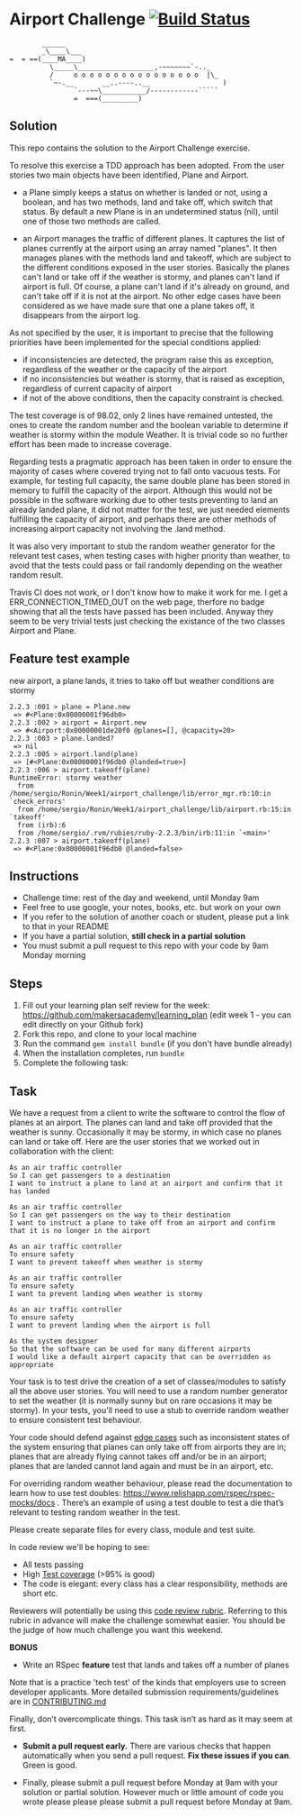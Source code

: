 Airport Challenge  [![Build Status](https://travis-ci.org/tigretoncio/airport_challenge.svg?branch=master)](https://travis-ci.org/tigretoncio/airport_challenge)
=================

```
        ______
        _\____\___
=  = ==(____MA____)
          \_____\___________________,-~~~~~~~`-.._
          /     o o o o o o o o o o o o o o o o  |\_
          `~-.__       __..----..__                  )
                `---~~\___________/------------`````
                =  ===(_________)

```

Solution
---------
This repo contains the solution to the Airport Challenge exercise.

To resolve this exercise a TDD approach has been adopted.  From the user stories two main objects have been identified, Plane and Airport.

* a Plane simply keeps a status on whether is landed or not, using a boolean, and has two methods, land and take off, which switch that status.  By default a new Plane is in an undetermined status (nil), until one of those two methods are called.

* an Airport manages the traffic of different planes.  It captures the list of planes currently at the airport using an array named "planes".  It then manages planes with the methods land and takeoff, which are subject to the different conditions exposed in the user stories.  Basically the planes can't land or take off if the weather is stormy, and planes can't land if airport is full.  Of course, a plane can't land if it's already on ground, and can't take off if it is not at the airport.  No other edge cases have been considered as we have made sure that one a plane takes off, it disappears from the airport log.

As not specified by the user, it is important to precise that the following priorities have been implemented for the special conditions applied:

* if inconsistencies are detected, the program raise this as exception, regardless of the weather or the capacity of the airport
* if no inconsistencies but weather is stormy, that is raised as exception, regardless of current capacity of airport
* if not of the above conditions, then the capacity constraint is checked.

The test coverage is of 98.02, only 2 lines have remained untested, the ones to create the random number and the boolean variable to determine if weather is stormy within the module Weather.  It is trivial code so no further effort has been made to increase coverage.

Regarding tests a pragmatic approach has been taken in order to ensure the majority of cases where covered trying not to fall onto vacuous tests.  For example, for testing full capacity, the same double plane has been stored in memory to fulfill the capacity of the airport.  Although this would not be possible in the software working due to other tests preventing to land an already landed plane, it did not matter for the test, we just needed elements fulfilling the capacity of airport, and perhaps there are other methods of increasing airport capacity not involving the .land method.

It was also very important to stub the random weather generator for the relevant test cases, when testing cases with higher priority than weather, to avoid that the tests could pass or fail randomly depending on the weather random result.

Travis CI does not work, or I don't know how to make it work for me.  I get a ERR_CONNECTION_TIMED_OUT on the web page, therfore no badge showing that all the tests have passed has been included.  Anyway they seem to be very trivial tests just checking the existance of the two classes Airport and Plane.

Feature test example
---------
new airport, a plane lands, it tries to take off but weather conditions are stormy
```
2.2.3 :001 > plane = Plane.new
 => #<Plane:0x00000001f96db0>
2.2.3 :002 > airport = Airport.new
 => #<Airport:0x00000001de20f0 @planes=[], @capacity=20>
2.2.3 :003 > plane.landed?
 => nil
2.2.3 :005 > airport.land(plane)
 => [#<Plane:0x00000001f96db0 @landed=true>]
2.2.3 :006 > airport.takeoff(plane)
RuntimeError: stormy weather
  from /home/sergio/Ronin/Week1/airport_challenge/lib/error_mgr.rb:10:in `check_errors'
  from /home/sergio/Ronin/Week1/airport_challenge/lib/airport.rb:15:in `takeoff'
  from (irb):6
  from /home/sergio/.rvm/rubies/ruby-2.2.3/bin/irb:11:in `<main>'
2.2.3 :007 > airport.takeoff(plane)
 => #<Plane:0x00000001f96db0 @landed=false>

```




Instructions
---------

* Challenge time: rest of the day and weekend, until Monday 9am
* Feel free to use google, your notes, books, etc. but work on your own
* If you refer to the solution of another coach or student, please put a link to that in your README
* If you have a partial solution, **still check in a partial solution**
* You must submit a pull request to this repo with your code by 9am Monday morning

Steps
-------

1. Fill out your learning plan self review for the week: https://github.com/makersacademy/learning_plan (edit week 1 - you can edit directly on your Github fork)
2. Fork this repo, and clone to your local machine
3. Run the command `gem install bundle` (if you don't have bundle already)
4. When the installation completes, run `bundle`
3. Complete the following task:

Task
-----

We have a request from a client to write the software to control the flow of planes at an airport. The planes can land and take off provided that the weather is sunny. Occasionally it may be stormy, in which case no planes can land or take off.  Here are the user stories that we worked out in collaboration with the client:

```
As an air traffic controller
So I can get passengers to a destination
I want to instruct a plane to land at an airport and confirm that it has landed

As an air traffic controller
So I can get passengers on the way to their destination
I want to instruct a plane to take off from an airport and confirm that it is no longer in the airport

As an air traffic controller
To ensure safety
I want to prevent takeoff when weather is stormy

As an air traffic controller
To ensure safety
I want to prevent landing when weather is stormy

As an air traffic controller
To ensure safety
I want to prevent landing when the airport is full

As the system designer
So that the software can be used for many different airports
I would like a default airport capacity that can be overridden as appropriate
```

Your task is to test drive the creation of a set of classes/modules to satisfy all the above user stories. You will need to use a random number generator to set the weather (it is normally sunny but on rare occasions it may be stormy). In your tests, you'll need to use a stub to override random weather to ensure consistent test behaviour.

Your code should defend against [edge cases](http://programmers.stackexchange.com/questions/125587/what-are-the-difference-between-an-edge-case-a-corner-case-a-base-case-and-a-b) such as inconsistent states of the system ensuring that planes can only take off from airports they are in; planes that are already flying cannot takes off and/or be in an airport; planes that are landed cannot land again and must be in an airport, etc.

For overriding random weather behaviour, please read the documentation to learn how to use test doubles: https://www.relishapp.com/rspec/rspec-mocks/docs . There’s an example of using a test double to test a die that’s relevant to testing random weather in the test.

Please create separate files for every class, module and test suite.

In code review we'll be hoping to see:

* All tests passing
* High [Test coverage](https://github.com/makersacademy/course/blob/master/pills/test_coverage.md) (>95% is good)
* The code is elegant: every class has a clear responsibility, methods are short etc.

Reviewers will potentially be using this [code review rubric](docs/review.md).  Referring to this rubric in advance will make the challenge somewhat easier.  You should be the judge of how much challenge you want this weekend.

**BONUS**

* Write an RSpec **feature** test that lands and takes off a number of planes

Note that is a practice 'tech test' of the kinds that employers use to screen developer applicants.  More detailed submission requirements/guidelines are in [CONTRIBUTING.md](CONTRIBUTING.md)

Finally, don’t overcomplicate things. This task isn’t as hard as it may seem at first.

* **Submit a pull request early.**  There are various checks that happen automatically when you send a pull request.  **Fix these issues if you can**.  Green is good.

* Finally, please submit a pull request before Monday at 9am with your solution or partial solution.  However much or little amount of code you wrote please please please submit a pull request before Monday at 9am.
